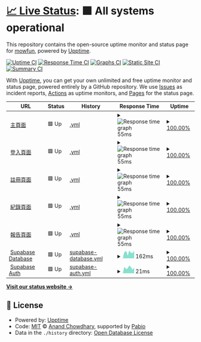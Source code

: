 # [📈 Live Status](https://mowfun.github.io/upptime): <!--live status--> **🟩 All systems operational**

This repository contains the open-source uptime monitor and status page for [mowfun](https://mowfun.github.io/upptime), powered by [Upptime](https://github.com/upptime/upptime).

[![Uptime CI](https://github.com/mowfun/upptime/workflows/Uptime%20CI/badge.svg)](https://github.com/mowfun/upptime/actions?query=workflow%3A%22Uptime+CI%22)
[![Response Time CI](https://github.com/mowfun/upptime/workflows/Response%20Time%20CI/badge.svg)](https://github.com/mowfun/upptime/actions?query=workflow%3A%22Response+Time+CI%22)
[![Graphs CI](https://github.com/mowfun/upptime/workflows/Graphs%20CI/badge.svg)](https://github.com/mowfun/upptime/actions?query=workflow%3A%22Graphs+CI%22)
[![Static Site CI](https://github.com/mowfun/upptime/workflows/Static%20Site%20CI/badge.svg)](https://github.com/mowfun/upptime/actions?query=workflow%3A%22Static+Site+CI%22)
[![Summary CI](https://github.com/mowfun/upptime/workflows/Summary%20CI/badge.svg)](https://github.com/mowfun/upptime/actions?query=workflow%3A%22Summary+CI%22)

With [Upptime](https://upptime.js.org), you can get your own unlimited and free uptime monitor and status page, powered entirely by a GitHub repository. We use [Issues](https://github.com/mowfun/upptime/issues) as incident reports, [Actions](https://github.com/mowfun/upptime/actions) as uptime monitors, and [Pages](https://mowfun.github.io/upptime) for the status page.

<!--start: status pages-->
<!-- This summary is generated by Upptime (https://github.com/upptime/upptime) -->
<!-- Do not edit this manually, your changes will be overwritten -->
<!-- prettier-ignore -->
| URL | Status | History | Response Time | Uptime |
| --- | ------ | ------- | ------------- | ------ |
| <img alt="" src="https://raw.githubusercontent.com/upptime/upptime/master/assets/upptime-icon.svg" height="13"> [主頁面](https://mowfun.app) | 🟩 Up | [.yml](https://github.com/tzumowfun/mowfun/commits/HEAD/history/.yml) | <details><summary><img alt="Response time graph" src="./graphs//response-time-week.png" height="20"> 55ms</summary><br><a href="https://tzumowfun.github.io/mowfun/history/"><img alt="Response time 73" src="https://img.shields.io/endpoint?url=https%3A%2F%2Fraw.githubusercontent.com%2Ftzumowfun%2Fmowfun%2FHEAD%2Fapi%2F%2Fresponse-time.json"></a><br><a href="https://tzumowfun.github.io/mowfun/history/"><img alt="24-hour response time 53" src="https://img.shields.io/endpoint?url=https%3A%2F%2Fraw.githubusercontent.com%2Ftzumowfun%2Fmowfun%2FHEAD%2Fapi%2F%2Fresponse-time-day.json"></a><br><a href="https://tzumowfun.github.io/mowfun/history/"><img alt="7-day response time 55" src="https://img.shields.io/endpoint?url=https%3A%2F%2Fraw.githubusercontent.com%2Ftzumowfun%2Fmowfun%2FHEAD%2Fapi%2F%2Fresponse-time-week.json"></a><br><a href="https://tzumowfun.github.io/mowfun/history/"><img alt="30-day response time 69" src="https://img.shields.io/endpoint?url=https%3A%2F%2Fraw.githubusercontent.com%2Ftzumowfun%2Fmowfun%2FHEAD%2Fapi%2F%2Fresponse-time-month.json"></a><br><a href="https://tzumowfun.github.io/mowfun/history/"><img alt="1-year response time 73" src="https://img.shields.io/endpoint?url=https%3A%2F%2Fraw.githubusercontent.com%2Ftzumowfun%2Fmowfun%2FHEAD%2Fapi%2F%2Fresponse-time-year.json"></a></details> | <details><summary><a href="https://tzumowfun.github.io/mowfun/history/">100.00%</a></summary><a href="https://tzumowfun.github.io/mowfun/history/"><img alt="All-time uptime 99.82%" src="https://img.shields.io/endpoint?url=https%3A%2F%2Fraw.githubusercontent.com%2Ftzumowfun%2Fmowfun%2FHEAD%2Fapi%2F%2Fuptime.json"></a><br><a href="https://tzumowfun.github.io/mowfun/history/"><img alt="24-hour uptime 100.00%" src="https://img.shields.io/endpoint?url=https%3A%2F%2Fraw.githubusercontent.com%2Ftzumowfun%2Fmowfun%2FHEAD%2Fapi%2F%2Fuptime-day.json"></a><br><a href="https://tzumowfun.github.io/mowfun/history/"><img alt="7-day uptime 100.00%" src="https://img.shields.io/endpoint?url=https%3A%2F%2Fraw.githubusercontent.com%2Ftzumowfun%2Fmowfun%2FHEAD%2Fapi%2F%2Fuptime-week.json"></a><br><a href="https://tzumowfun.github.io/mowfun/history/"><img alt="30-day uptime 100.00%" src="https://img.shields.io/endpoint?url=https%3A%2F%2Fraw.githubusercontent.com%2Ftzumowfun%2Fmowfun%2FHEAD%2Fapi%2F%2Fuptime-month.json"></a><br><a href="https://tzumowfun.github.io/mowfun/history/"><img alt="1-year uptime 99.82%" src="https://img.shields.io/endpoint?url=https%3A%2F%2Fraw.githubusercontent.com%2Ftzumowfun%2Fmowfun%2FHEAD%2Fapi%2F%2Fuptime-year.json"></a></details>
| <img alt="" src="https://raw.githubusercontent.com/upptime/upptime/master/assets/upptime-icon.svg" height="13"> [登入頁面](https://mowfun.app/login) | 🟩 Up | [.yml](https://github.com/tzumowfun/mowfun/commits/HEAD/history/.yml) | <details><summary><img alt="Response time graph" src="./graphs//response-time-week.png" height="20"> 55ms</summary><br><a href="https://tzumowfun.github.io/mowfun/history/"><img alt="Response time 73" src="https://img.shields.io/endpoint?url=https%3A%2F%2Fraw.githubusercontent.com%2Ftzumowfun%2Fmowfun%2FHEAD%2Fapi%2F%2Fresponse-time.json"></a><br><a href="https://tzumowfun.github.io/mowfun/history/"><img alt="24-hour response time 53" src="https://img.shields.io/endpoint?url=https%3A%2F%2Fraw.githubusercontent.com%2Ftzumowfun%2Fmowfun%2FHEAD%2Fapi%2F%2Fresponse-time-day.json"></a><br><a href="https://tzumowfun.github.io/mowfun/history/"><img alt="7-day response time 55" src="https://img.shields.io/endpoint?url=https%3A%2F%2Fraw.githubusercontent.com%2Ftzumowfun%2Fmowfun%2FHEAD%2Fapi%2F%2Fresponse-time-week.json"></a><br><a href="https://tzumowfun.github.io/mowfun/history/"><img alt="30-day response time 69" src="https://img.shields.io/endpoint?url=https%3A%2F%2Fraw.githubusercontent.com%2Ftzumowfun%2Fmowfun%2FHEAD%2Fapi%2F%2Fresponse-time-month.json"></a><br><a href="https://tzumowfun.github.io/mowfun/history/"><img alt="1-year response time 73" src="https://img.shields.io/endpoint?url=https%3A%2F%2Fraw.githubusercontent.com%2Ftzumowfun%2Fmowfun%2FHEAD%2Fapi%2F%2Fresponse-time-year.json"></a></details> | <details><summary><a href="https://tzumowfun.github.io/mowfun/history/">100.00%</a></summary><a href="https://tzumowfun.github.io/mowfun/history/"><img alt="All-time uptime 99.82%" src="https://img.shields.io/endpoint?url=https%3A%2F%2Fraw.githubusercontent.com%2Ftzumowfun%2Fmowfun%2FHEAD%2Fapi%2F%2Fuptime.json"></a><br><a href="https://tzumowfun.github.io/mowfun/history/"><img alt="24-hour uptime 100.00%" src="https://img.shields.io/endpoint?url=https%3A%2F%2Fraw.githubusercontent.com%2Ftzumowfun%2Fmowfun%2FHEAD%2Fapi%2F%2Fuptime-day.json"></a><br><a href="https://tzumowfun.github.io/mowfun/history/"><img alt="7-day uptime 100.00%" src="https://img.shields.io/endpoint?url=https%3A%2F%2Fraw.githubusercontent.com%2Ftzumowfun%2Fmowfun%2FHEAD%2Fapi%2F%2Fuptime-week.json"></a><br><a href="https://tzumowfun.github.io/mowfun/history/"><img alt="30-day uptime 100.00%" src="https://img.shields.io/endpoint?url=https%3A%2F%2Fraw.githubusercontent.com%2Ftzumowfun%2Fmowfun%2FHEAD%2Fapi%2F%2Fuptime-month.json"></a><br><a href="https://tzumowfun.github.io/mowfun/history/"><img alt="1-year uptime 99.82%" src="https://img.shields.io/endpoint?url=https%3A%2F%2Fraw.githubusercontent.com%2Ftzumowfun%2Fmowfun%2FHEAD%2Fapi%2F%2Fuptime-year.json"></a></details>
| <img alt="" src="https://raw.githubusercontent.com/upptime/upptime/master/assets/upptime-icon.svg" height="13"> [註冊頁面](https://mowfun.app/signup) | 🟩 Up | [.yml](https://github.com/tzumowfun/mowfun/commits/HEAD/history/.yml) | <details><summary><img alt="Response time graph" src="./graphs//response-time-week.png" height="20"> 55ms</summary><br><a href="https://tzumowfun.github.io/mowfun/history/"><img alt="Response time 73" src="https://img.shields.io/endpoint?url=https%3A%2F%2Fraw.githubusercontent.com%2Ftzumowfun%2Fmowfun%2FHEAD%2Fapi%2F%2Fresponse-time.json"></a><br><a href="https://tzumowfun.github.io/mowfun/history/"><img alt="24-hour response time 53" src="https://img.shields.io/endpoint?url=https%3A%2F%2Fraw.githubusercontent.com%2Ftzumowfun%2Fmowfun%2FHEAD%2Fapi%2F%2Fresponse-time-day.json"></a><br><a href="https://tzumowfun.github.io/mowfun/history/"><img alt="7-day response time 55" src="https://img.shields.io/endpoint?url=https%3A%2F%2Fraw.githubusercontent.com%2Ftzumowfun%2Fmowfun%2FHEAD%2Fapi%2F%2Fresponse-time-week.json"></a><br><a href="https://tzumowfun.github.io/mowfun/history/"><img alt="30-day response time 69" src="https://img.shields.io/endpoint?url=https%3A%2F%2Fraw.githubusercontent.com%2Ftzumowfun%2Fmowfun%2FHEAD%2Fapi%2F%2Fresponse-time-month.json"></a><br><a href="https://tzumowfun.github.io/mowfun/history/"><img alt="1-year response time 73" src="https://img.shields.io/endpoint?url=https%3A%2F%2Fraw.githubusercontent.com%2Ftzumowfun%2Fmowfun%2FHEAD%2Fapi%2F%2Fresponse-time-year.json"></a></details> | <details><summary><a href="https://tzumowfun.github.io/mowfun/history/">100.00%</a></summary><a href="https://tzumowfun.github.io/mowfun/history/"><img alt="All-time uptime 99.82%" src="https://img.shields.io/endpoint?url=https%3A%2F%2Fraw.githubusercontent.com%2Ftzumowfun%2Fmowfun%2FHEAD%2Fapi%2F%2Fuptime.json"></a><br><a href="https://tzumowfun.github.io/mowfun/history/"><img alt="24-hour uptime 100.00%" src="https://img.shields.io/endpoint?url=https%3A%2F%2Fraw.githubusercontent.com%2Ftzumowfun%2Fmowfun%2FHEAD%2Fapi%2F%2Fuptime-day.json"></a><br><a href="https://tzumowfun.github.io/mowfun/history/"><img alt="7-day uptime 100.00%" src="https://img.shields.io/endpoint?url=https%3A%2F%2Fraw.githubusercontent.com%2Ftzumowfun%2Fmowfun%2FHEAD%2Fapi%2F%2Fuptime-week.json"></a><br><a href="https://tzumowfun.github.io/mowfun/history/"><img alt="30-day uptime 100.00%" src="https://img.shields.io/endpoint?url=https%3A%2F%2Fraw.githubusercontent.com%2Ftzumowfun%2Fmowfun%2FHEAD%2Fapi%2F%2Fuptime-month.json"></a><br><a href="https://tzumowfun.github.io/mowfun/history/"><img alt="1-year uptime 99.82%" src="https://img.shields.io/endpoint?url=https%3A%2F%2Fraw.githubusercontent.com%2Ftzumowfun%2Fmowfun%2FHEAD%2Fapi%2F%2Fuptime-year.json"></a></details>
| <img alt="" src="https://raw.githubusercontent.com/upptime/upptime/master/assets/upptime-icon.svg" height="13"> [紀錄頁面](https://mowfun.app/log) | 🟩 Up | [.yml](https://github.com/tzumowfun/mowfun/commits/HEAD/history/.yml) | <details><summary><img alt="Response time graph" src="./graphs//response-time-week.png" height="20"> 55ms</summary><br><a href="https://tzumowfun.github.io/mowfun/history/"><img alt="Response time 73" src="https://img.shields.io/endpoint?url=https%3A%2F%2Fraw.githubusercontent.com%2Ftzumowfun%2Fmowfun%2FHEAD%2Fapi%2F%2Fresponse-time.json"></a><br><a href="https://tzumowfun.github.io/mowfun/history/"><img alt="24-hour response time 53" src="https://img.shields.io/endpoint?url=https%3A%2F%2Fraw.githubusercontent.com%2Ftzumowfun%2Fmowfun%2FHEAD%2Fapi%2F%2Fresponse-time-day.json"></a><br><a href="https://tzumowfun.github.io/mowfun/history/"><img alt="7-day response time 55" src="https://img.shields.io/endpoint?url=https%3A%2F%2Fraw.githubusercontent.com%2Ftzumowfun%2Fmowfun%2FHEAD%2Fapi%2F%2Fresponse-time-week.json"></a><br><a href="https://tzumowfun.github.io/mowfun/history/"><img alt="30-day response time 69" src="https://img.shields.io/endpoint?url=https%3A%2F%2Fraw.githubusercontent.com%2Ftzumowfun%2Fmowfun%2FHEAD%2Fapi%2F%2Fresponse-time-month.json"></a><br><a href="https://tzumowfun.github.io/mowfun/history/"><img alt="1-year response time 73" src="https://img.shields.io/endpoint?url=https%3A%2F%2Fraw.githubusercontent.com%2Ftzumowfun%2Fmowfun%2FHEAD%2Fapi%2F%2Fresponse-time-year.json"></a></details> | <details><summary><a href="https://tzumowfun.github.io/mowfun/history/">100.00%</a></summary><a href="https://tzumowfun.github.io/mowfun/history/"><img alt="All-time uptime 99.82%" src="https://img.shields.io/endpoint?url=https%3A%2F%2Fraw.githubusercontent.com%2Ftzumowfun%2Fmowfun%2FHEAD%2Fapi%2F%2Fuptime.json"></a><br><a href="https://tzumowfun.github.io/mowfun/history/"><img alt="24-hour uptime 100.00%" src="https://img.shields.io/endpoint?url=https%3A%2F%2Fraw.githubusercontent.com%2Ftzumowfun%2Fmowfun%2FHEAD%2Fapi%2F%2Fuptime-day.json"></a><br><a href="https://tzumowfun.github.io/mowfun/history/"><img alt="7-day uptime 100.00%" src="https://img.shields.io/endpoint?url=https%3A%2F%2Fraw.githubusercontent.com%2Ftzumowfun%2Fmowfun%2FHEAD%2Fapi%2F%2Fuptime-week.json"></a><br><a href="https://tzumowfun.github.io/mowfun/history/"><img alt="30-day uptime 100.00%" src="https://img.shields.io/endpoint?url=https%3A%2F%2Fraw.githubusercontent.com%2Ftzumowfun%2Fmowfun%2FHEAD%2Fapi%2F%2Fuptime-month.json"></a><br><a href="https://tzumowfun.github.io/mowfun/history/"><img alt="1-year uptime 99.82%" src="https://img.shields.io/endpoint?url=https%3A%2F%2Fraw.githubusercontent.com%2Ftzumowfun%2Fmowfun%2FHEAD%2Fapi%2F%2Fuptime-year.json"></a></details>
| <img alt="" src="https://raw.githubusercontent.com/upptime/upptime/master/assets/upptime-icon.svg" height="13"> [報告頁面](https://mowfun.app/report) | 🟩 Up | [.yml](https://github.com/tzumowfun/mowfun/commits/HEAD/history/.yml) | <details><summary><img alt="Response time graph" src="./graphs//response-time-week.png" height="20"> 55ms</summary><br><a href="https://tzumowfun.github.io/mowfun/history/"><img alt="Response time 73" src="https://img.shields.io/endpoint?url=https%3A%2F%2Fraw.githubusercontent.com%2Ftzumowfun%2Fmowfun%2FHEAD%2Fapi%2F%2Fresponse-time.json"></a><br><a href="https://tzumowfun.github.io/mowfun/history/"><img alt="24-hour response time 53" src="https://img.shields.io/endpoint?url=https%3A%2F%2Fraw.githubusercontent.com%2Ftzumowfun%2Fmowfun%2FHEAD%2Fapi%2F%2Fresponse-time-day.json"></a><br><a href="https://tzumowfun.github.io/mowfun/history/"><img alt="7-day response time 55" src="https://img.shields.io/endpoint?url=https%3A%2F%2Fraw.githubusercontent.com%2Ftzumowfun%2Fmowfun%2FHEAD%2Fapi%2F%2Fresponse-time-week.json"></a><br><a href="https://tzumowfun.github.io/mowfun/history/"><img alt="30-day response time 69" src="https://img.shields.io/endpoint?url=https%3A%2F%2Fraw.githubusercontent.com%2Ftzumowfun%2Fmowfun%2FHEAD%2Fapi%2F%2Fresponse-time-month.json"></a><br><a href="https://tzumowfun.github.io/mowfun/history/"><img alt="1-year response time 73" src="https://img.shields.io/endpoint?url=https%3A%2F%2Fraw.githubusercontent.com%2Ftzumowfun%2Fmowfun%2FHEAD%2Fapi%2F%2Fresponse-time-year.json"></a></details> | <details><summary><a href="https://tzumowfun.github.io/mowfun/history/">100.00%</a></summary><a href="https://tzumowfun.github.io/mowfun/history/"><img alt="All-time uptime 99.82%" src="https://img.shields.io/endpoint?url=https%3A%2F%2Fraw.githubusercontent.com%2Ftzumowfun%2Fmowfun%2FHEAD%2Fapi%2F%2Fuptime.json"></a><br><a href="https://tzumowfun.github.io/mowfun/history/"><img alt="24-hour uptime 100.00%" src="https://img.shields.io/endpoint?url=https%3A%2F%2Fraw.githubusercontent.com%2Ftzumowfun%2Fmowfun%2FHEAD%2Fapi%2F%2Fuptime-day.json"></a><br><a href="https://tzumowfun.github.io/mowfun/history/"><img alt="7-day uptime 100.00%" src="https://img.shields.io/endpoint?url=https%3A%2F%2Fraw.githubusercontent.com%2Ftzumowfun%2Fmowfun%2FHEAD%2Fapi%2F%2Fuptime-week.json"></a><br><a href="https://tzumowfun.github.io/mowfun/history/"><img alt="30-day uptime 100.00%" src="https://img.shields.io/endpoint?url=https%3A%2F%2Fraw.githubusercontent.com%2Ftzumowfun%2Fmowfun%2FHEAD%2Fapi%2F%2Fuptime-month.json"></a><br><a href="https://tzumowfun.github.io/mowfun/history/"><img alt="1-year uptime 99.82%" src="https://img.shields.io/endpoint?url=https%3A%2F%2Fraw.githubusercontent.com%2Ftzumowfun%2Fmowfun%2FHEAD%2Fapi%2F%2Fuptime-year.json"></a></details>
| <img alt="" src="https://raw.githubusercontent.com/upptime/upptime/master/assets/upptime-icon.svg" height="13"> [Supabase Database](https://wmjleoufkrurqyclafcl.supabase.co/rest/v1/) | 🟩 Up | [supabase-database.yml](https://github.com/tzumowfun/mowfun/commits/HEAD/history/supabase-database.yml) | <details><summary><img alt="Response time graph" src="./graphs/supabase-database/response-time-week.png" height="20"> 162ms</summary><br><a href="https://tzumowfun.github.io/mowfun/history/supabase-database"><img alt="Response time 139" src="https://img.shields.io/endpoint?url=https%3A%2F%2Fraw.githubusercontent.com%2Ftzumowfun%2Fmowfun%2FHEAD%2Fapi%2Fsupabase-database%2Fresponse-time.json"></a><br><a href="https://tzumowfun.github.io/mowfun/history/supabase-database"><img alt="24-hour response time 184" src="https://img.shields.io/endpoint?url=https%3A%2F%2Fraw.githubusercontent.com%2Ftzumowfun%2Fmowfun%2FHEAD%2Fapi%2Fsupabase-database%2Fresponse-time-day.json"></a><br><a href="https://tzumowfun.github.io/mowfun/history/supabase-database"><img alt="7-day response time 162" src="https://img.shields.io/endpoint?url=https%3A%2F%2Fraw.githubusercontent.com%2Ftzumowfun%2Fmowfun%2FHEAD%2Fapi%2Fsupabase-database%2Fresponse-time-week.json"></a><br><a href="https://tzumowfun.github.io/mowfun/history/supabase-database"><img alt="30-day response time 144" src="https://img.shields.io/endpoint?url=https%3A%2F%2Fraw.githubusercontent.com%2Ftzumowfun%2Fmowfun%2FHEAD%2Fapi%2Fsupabase-database%2Fresponse-time-month.json"></a><br><a href="https://tzumowfun.github.io/mowfun/history/supabase-database"><img alt="1-year response time 139" src="https://img.shields.io/endpoint?url=https%3A%2F%2Fraw.githubusercontent.com%2Ftzumowfun%2Fmowfun%2FHEAD%2Fapi%2Fsupabase-database%2Fresponse-time-year.json"></a></details> | <details><summary><a href="https://tzumowfun.github.io/mowfun/history/supabase-database">100.00%</a></summary><a href="https://tzumowfun.github.io/mowfun/history/supabase-database"><img alt="All-time uptime 99.95%" src="https://img.shields.io/endpoint?url=https%3A%2F%2Fraw.githubusercontent.com%2Ftzumowfun%2Fmowfun%2FHEAD%2Fapi%2Fsupabase-database%2Fuptime.json"></a><br><a href="https://tzumowfun.github.io/mowfun/history/supabase-database"><img alt="24-hour uptime 100.00%" src="https://img.shields.io/endpoint?url=https%3A%2F%2Fraw.githubusercontent.com%2Ftzumowfun%2Fmowfun%2FHEAD%2Fapi%2Fsupabase-database%2Fuptime-day.json"></a><br><a href="https://tzumowfun.github.io/mowfun/history/supabase-database"><img alt="7-day uptime 100.00%" src="https://img.shields.io/endpoint?url=https%3A%2F%2Fraw.githubusercontent.com%2Ftzumowfun%2Fmowfun%2FHEAD%2Fapi%2Fsupabase-database%2Fuptime-week.json"></a><br><a href="https://tzumowfun.github.io/mowfun/history/supabase-database"><img alt="30-day uptime 100.00%" src="https://img.shields.io/endpoint?url=https%3A%2F%2Fraw.githubusercontent.com%2Ftzumowfun%2Fmowfun%2FHEAD%2Fapi%2Fsupabase-database%2Fuptime-month.json"></a><br><a href="https://tzumowfun.github.io/mowfun/history/supabase-database"><img alt="1-year uptime 99.95%" src="https://img.shields.io/endpoint?url=https%3A%2F%2Fraw.githubusercontent.com%2Ftzumowfun%2Fmowfun%2FHEAD%2Fapi%2Fsupabase-database%2Fuptime-year.json"></a></details>
| <img alt="" src="https://raw.githubusercontent.com/upptime/upptime/master/assets/upptime-icon.svg" height="13"> [Supabase Auth](https://wmjleoufkrurqyclafcl.supabase.co/auth/v1/settings) | 🟩 Up | [supabase-auth.yml](https://github.com/tzumowfun/mowfun/commits/HEAD/history/supabase-auth.yml) | <details><summary><img alt="Response time graph" src="./graphs/supabase-auth/response-time-week.png" height="20"> 21ms</summary><br><a href="https://tzumowfun.github.io/mowfun/history/supabase-auth"><img alt="Response time 23" src="https://img.shields.io/endpoint?url=https%3A%2F%2Fraw.githubusercontent.com%2Ftzumowfun%2Fmowfun%2FHEAD%2Fapi%2Fsupabase-auth%2Fresponse-time.json"></a><br><a href="https://tzumowfun.github.io/mowfun/history/supabase-auth"><img alt="24-hour response time 19" src="https://img.shields.io/endpoint?url=https%3A%2F%2Fraw.githubusercontent.com%2Ftzumowfun%2Fmowfun%2FHEAD%2Fapi%2Fsupabase-auth%2Fresponse-time-day.json"></a><br><a href="https://tzumowfun.github.io/mowfun/history/supabase-auth"><img alt="7-day response time 21" src="https://img.shields.io/endpoint?url=https%3A%2F%2Fraw.githubusercontent.com%2Ftzumowfun%2Fmowfun%2FHEAD%2Fapi%2Fsupabase-auth%2Fresponse-time-week.json"></a><br><a href="https://tzumowfun.github.io/mowfun/history/supabase-auth"><img alt="30-day response time 23" src="https://img.shields.io/endpoint?url=https%3A%2F%2Fraw.githubusercontent.com%2Ftzumowfun%2Fmowfun%2FHEAD%2Fapi%2Fsupabase-auth%2Fresponse-time-month.json"></a><br><a href="https://tzumowfun.github.io/mowfun/history/supabase-auth"><img alt="1-year response time 23" src="https://img.shields.io/endpoint?url=https%3A%2F%2Fraw.githubusercontent.com%2Ftzumowfun%2Fmowfun%2FHEAD%2Fapi%2Fsupabase-auth%2Fresponse-time-year.json"></a></details> | <details><summary><a href="https://tzumowfun.github.io/mowfun/history/supabase-auth">100.00%</a></summary><a href="https://tzumowfun.github.io/mowfun/history/supabase-auth"><img alt="All-time uptime 99.91%" src="https://img.shields.io/endpoint?url=https%3A%2F%2Fraw.githubusercontent.com%2Ftzumowfun%2Fmowfun%2FHEAD%2Fapi%2Fsupabase-auth%2Fuptime.json"></a><br><a href="https://tzumowfun.github.io/mowfun/history/supabase-auth"><img alt="24-hour uptime 100.00%" src="https://img.shields.io/endpoint?url=https%3A%2F%2Fraw.githubusercontent.com%2Ftzumowfun%2Fmowfun%2FHEAD%2Fapi%2Fsupabase-auth%2Fuptime-day.json"></a><br><a href="https://tzumowfun.github.io/mowfun/history/supabase-auth"><img alt="7-day uptime 100.00%" src="https://img.shields.io/endpoint?url=https%3A%2F%2Fraw.githubusercontent.com%2Ftzumowfun%2Fmowfun%2FHEAD%2Fapi%2Fsupabase-auth%2Fuptime-week.json"></a><br><a href="https://tzumowfun.github.io/mowfun/history/supabase-auth"><img alt="30-day uptime 100.00%" src="https://img.shields.io/endpoint?url=https%3A%2F%2Fraw.githubusercontent.com%2Ftzumowfun%2Fmowfun%2FHEAD%2Fapi%2Fsupabase-auth%2Fuptime-month.json"></a><br><a href="https://tzumowfun.github.io/mowfun/history/supabase-auth"><img alt="1-year uptime 99.91%" src="https://img.shields.io/endpoint?url=https%3A%2F%2Fraw.githubusercontent.com%2Ftzumowfun%2Fmowfun%2FHEAD%2Fapi%2Fsupabase-auth%2Fuptime-year.json"></a></details>

<!--end: status pages-->

[**Visit our status website →**](https://mowfun.github.io/upptime)

## 📄 License

- Powered by: [Upptime](https://github.com/upptime/upptime)
- Code: [MIT](./LICENSE) © [Anand Chowdhary](https://anandchowdhary.com), supported by [Pabio](https://pabio.com)
- Data in the `./history` directory: [Open Database License](https://opendatacommons.org/licenses/odbl/1-0/)
